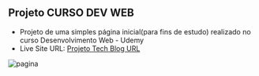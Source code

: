 ## Projeto CURSO DEV WEB
 - Projeto de uma simples página inicial(para fins de estudo) realizado no curso Desenvolvimento Web - Udemy 
 - Live Site URL: [Projeto Tech Blog URL](https://gabmotamelo.github.io/ProjetoTechBlog-fins-de-estudo-/)
 
![pagina](https://user-images.githubusercontent.com/88755473/129986924-08c2fa86-7510-4479-af23-a7634a215046.png)
